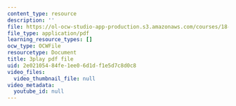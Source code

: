 ```yaml
---
content_type: resource
description: ''
file: https://ol-ocw-studio-app-production.s3.amazonaws.com/courses/18-03sc-differential-equations-fall-2011/2e02105484fe1ee06d1df1e5d7c8d0c8_vP-oRQqmeg4.pdf
file_type: application/pdf
learning_resource_types: []
ocw_type: OCWFile
resourcetype: Document
title: 3play pdf file
uid: 2e021054-84fe-1ee0-6d1d-f1e5d7c8d0c8
video_files:
  video_thumbnail_file: null
video_metadata:
  youtube_id: null
---
```

